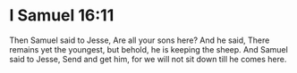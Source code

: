 # I Samuel 16:11

Then Samuel said to Jesse, Are all your sons here? And he said, There remains yet the youngest, but behold, he is keeping the sheep. And Samuel said to Jesse, Send and get him, for we will not sit down till he comes here.
